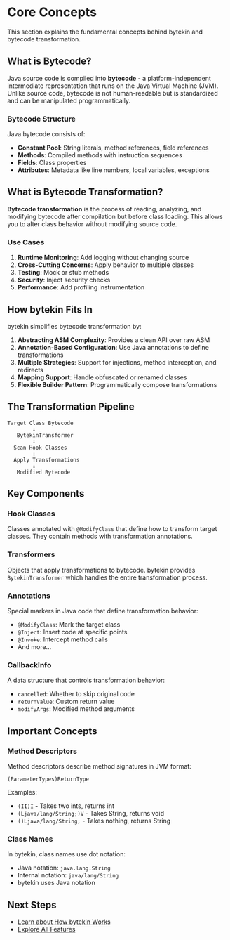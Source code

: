 # Core Concepts

This section explains the fundamental concepts behind bytekin and bytecode transformation.

## What is Bytecode?

Java source code is compiled into **bytecode** - a platform-independent intermediate representation that runs on the Java Virtual Machine (JVM). Unlike source code, bytecode is not human-readable but is standardized and can be manipulated programmatically.

### Bytecode Structure

Java bytecode consists of:
- **Constant Pool**: String literals, method references, field references
- **Methods**: Compiled methods with instruction sequences
- **Fields**: Class properties
- **Attributes**: Metadata like line numbers, local variables, exceptions

## What is Bytecode Transformation?

**Bytecode transformation** is the process of reading, analyzing, and modifying bytecode after compilation but before class loading. This allows you to alter class behavior without modifying source code.

### Use Cases

1. **Runtime Monitoring**: Add logging without changing source
2. **Cross-Cutting Concerns**: Apply behavior to multiple classes
3. **Testing**: Mock or stub methods
4. **Security**: Inject security checks
5. **Performance**: Add profiling instrumentation

## How bytekin Fits In

bytekin simplifies bytecode transformation by:

1. **Abstracting ASM Complexity**: Provides a clean API over raw ASM
2. **Annotation-Based Configuration**: Use Java annotations to define transformations
3. **Multiple Strategies**: Support for injections, method interception, and redirects
4. **Mapping Support**: Handle obfuscated or renamed classes
5. **Flexible Builder Pattern**: Programmatically compose transformations

## The Transformation Pipeline

```
Target Class Bytecode
        ↓
   BytekinTransformer
        ↓
  Scan Hook Classes
        ↓
  Apply Transformations
        ↓
   Modified Bytecode
```

## Key Components

### Hook Classes

Classes annotated with `@ModifyClass` that define how to transform target classes. They contain methods with transformation annotations.

### Transformers

Objects that apply transformations to bytecode. bytekin provides `BytekinTransformer` which handles the entire transformation process.

### Annotations

Special markers in Java code that define transformation behavior:
- `@ModifyClass`: Mark the target class
- `@Inject`: Insert code at specific points
- `@Invoke`: Intercept method calls
- And more...

### CallbackInfo

A data structure that controls transformation behavior:
- `cancelled`: Whether to skip original code
- `returnValue`: Custom return value
- `modifyArgs`: Modified method arguments

## Important Concepts

### Method Descriptors

Method descriptors describe method signatures in JVM format:
```
(ParameterTypes)ReturnType
```

Examples:
- `(II)I` - Takes two ints, returns int
- `(Ljava/lang/String;)V` - Takes String, returns void
- `()Ljava/lang/String;` - Takes nothing, returns String

### Class Names

In bytekin, class names use dot notation:
- Java notation: `java.lang.String`
- Internal notation: `java/lang/String`
- bytekin uses Java notation

## Next Steps

- [Learn about How bytekin Works](./how-it-works.md)
- [Explore All Features](./features.md)
